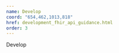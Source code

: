 ```yaml
---
name: Develop
coord: "654,462,1013,818"
href: development_fhir_api_guidance.html
order: 3
---
```

Develop
